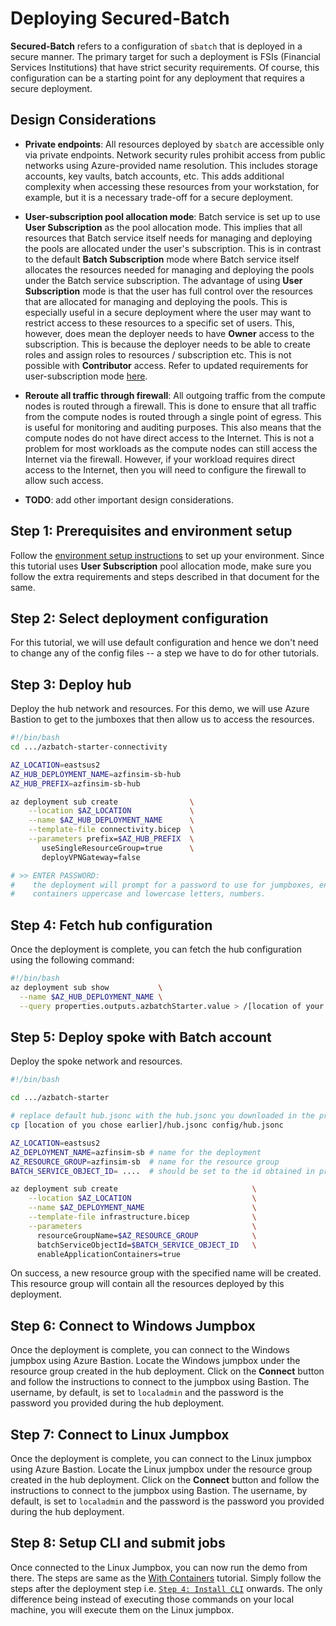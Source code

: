 # Deploying Secured-Batch

**Secured-Batch** refers to a configuration of `sbatch` that is deployed in a secure manner. The primary target
for such a deployment is FSIs (Financial Services Institutions) that have strict security requirements. Of course, this
configuration can be a starting point for any deployment that requires a secure deployment.

## Design Considerations

* **Private endpoints**: All resources deployed by `sbatch` are accessible only via private endpoints. Network security
  rules prohibit access from public networks using Azure-provided name resolution. This includes storage accounts,
  key vaults, batch accounts, etc. This adds additional complexity when accessing these resources from your workstation, for
  example, but it is a necessary trade-off for a secure deployment.

* **User-subscription pool allocation mode**: Batch service is set up to use **User Subscription** as the pool allocation mode. This
  implies that all resources that Batch service itself needs for managing and deploying the pools are allocated under the user's
  subscription. This is in contrast to the default **Batch Subscription** mode where Batch service itself allocates the resources
  needed for managing and deploying the pools under the Batch service subscription. The advantage of using **User Subscription** mode
  is that the user has full control over the resources that are allocated for managing and deploying the pools. This is especially
  useful in a secure deployment where the user may want to restrict access to these resources to a specific set of users. This, however,
  does mean the deployer needs to have **Owner** access to the subscription. This is because the deployer needs to be able to create
  roles and assign roles to resources / subscription etc. This is not possible with **Contributor** access. Refer to
  updated requirements for user-subscription mode
  [here](https://learn.microsoft.com/en-us/azure/batch/batch-account-create-portal#configure-user-subscription-mode).

* **Reroute all traffic through firewall**: All outgoing traffic from the compute nodes is routed through a firewall. This is done
  to ensure that all traffic from the compute nodes is routed through a single point of egress. This is useful for monitoring and
  auditing purposes. This also means that the compute nodes do not have direct access to the Internet. This is not a problem for
  most workloads as the compute nodes can still access the Internet via the firewall. However, if your workload requires direct
  access to the Internet, then you will need to configure the firewall to allow such access.

* **TODO**: add other important design considerations.

## Step 1: Prerequisites and environment setup

Follow the [environment setup instructions](./environment-setup.md) to set up your environment. Since
this tutorial uses **User Subscription** pool allocation mode, make sure you follow the extra
requirements and steps described in that document for the same.

## Step 2: Select deployment configuration

For this tutorial, we will use default configuration and hence we don't need to change any of the config files -- a step we have
to do for other tutorials.

## Step 3: Deploy hub

Deploy the hub network and resources. For this demo, we will use Azure Bastion to get to the jumboxes that then allow us to access the resources.

```bash
#!/bin/bash
cd .../azbatch-starter-connectivity

AZ_LOCATION=eastsus2
AZ_HUB_DEPLOYMENT_NAME=azfinsim-sb-hub
AZ_HUB_PREFIX=azfinsim-sb-hub

az deployment sub create                \
    --location $AZ_LOCATION             \
    --name $AZ_HUB_DEPLOYMENT_NAME      \
    --template-file connectivity.bicep  \
    --parameters prefix=$AZ_HUB_PREFIX  \
       useSingleResourceGroup=true      \
       deployVPNGateway=false

# >> ENTER PASSWORD:
#    the deployment will prompt for a password to use for jumpboxes, enter a string that
#    containers uppercase and lowercase letters, numbers.
```

## Step 4: Fetch hub configuration

Once the deployment is complete, you can fetch the hub configuration using the following command:

```bash
#!/bin/bash
az deployment sub show           \
  --name $AZ_HUB_DEPLOYMENT_NAME \
  --query properties.outputs.azbatchStarter.value > /[location of your choice]/hub.jsonc
```

## Step 5: Deploy spoke with Batch account

Deploy the spoke network and resources.

```bash
#!/bin/bash

cd .../azbatch-starter

# replace default hub.jsonc with the hub.jsonc you downloaded in the previous step
cp [location of you chose earlier]/hub.jsonc config/hub.jsonc

AZ_LOCATION=eastsus2
AZ_DEPLOYMENT_NAME=azfinsim-sb # name for the deployment
AZ_RESOURCE_GROUP=azfinsim-sb  # name for the resource group
BATCH_SERVICE_OBJECT_ID= ....  # should be set to the id obtained in prerequisites step

az deployment sub create                              \
    --location $AZ_LOCATION                           \
    --name $AZ_DEPLOYMENT_NAME                        \
    --template-file infrastructure.bicep              \
    --parameters                                      \
      resourceGroupName=$AZ_RESOURCE_GROUP            \
      batchServiceObjectId=$BATCH_SERVICE_OBJECT_ID   \
      enableApplicationContainers=true
```

On success, a new resource group with the specified name will be created. This resource group will contain all
the resources deployed by this deployment.

## Step 6: Connect to Windows Jumpbox

Once the deployment is complete, you can connect to the Windows jumpbox using Azure Bastion. Locate the Windows
jumpbox under the resource group created in the hub deployment. Click on the **Connect** button and follow the
instructions to connect to the jumpbox using Bastion. The username, by default, is set to `localadmin` and the password
is the password you provided during the hub deployment.

## Step 7: Connect to Linux Jumpbox

Once the deployment is complete, you can connect to the Linux jumpbox using Azure Bastion. Locate the Linux
jumpbox under the resource group created in the hub deployment. Click on the **Connect** button and follow the
instructions to connect to the jumpbox using Bastion. The username, by default, is set to `localadmin` and the password
is the password you provided during the hub deployment.

## Step 8: Setup CLI and submit jobs

Once connected to the Linux Jumpbox, you can now run the demo from there. The steps are same as the [With Containers](./azfinsim.md) tutorial.
Simply follow the steps after the deployment step i.e. [`Step 4: Install CLI`](./azfinsim.md#step-4-install-cli) onwards.
The only difference being instead of executing those commands on your local machine, you will execute them on the Linux jumpbox.
